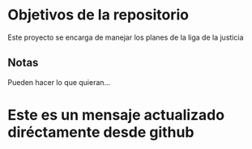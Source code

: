 # Objetivos de la repositorio

Este proyecto se encarga de manejar los planes de la liga de la justicia


## Notas
Pueden hacer lo que quieran...

# Este es un mensaje actualizado diréctamente desde github
